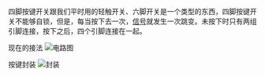四脚按键开关跟我们平时用的轻触开关、六脚开关是一个类型的东西，四脚按键开关不能够自锁，但是，每当按下去一次，[信号](https://www.hqchip.com/app/1072)就发生一次跳变。未按下时只有两组引脚连接，按下之后，四个引脚连接在一起。

现在的接法
![电路图](https://pic4.zhimg.com/80/v2-f184932fdcbbf621e66be6d108152d77.png)

按键封装
![封装](https://pic4.zhimg.com/80/v2-38d45c4ab3de252153b12dec73efac4e.png)
